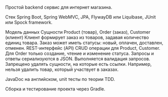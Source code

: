 Простой backend сервис для интернет магазина.

Стек
Spring Boot, Spring WebMVC, JPA, FlywayDB или Liquibase, JUnit или Spock framework.

Модель данных
Сущности Product (товар), Order (заказ), Customer (клиент)
Клиент формирует заказ из товаров, задавая количество единиц товара.
Заказ может иметь статусы: новый, оплачен, доставлен, отменен.
REST-интерфейс (API)
CRUD операции для Product, Customer. Для Order только создание, чтение и изменение статуса.
Запросы и ответы сериализуются в JSON. Выполняется валидация запросов.
Запрещено удалять сущности, на которые есть ссылки. Например, нельзя удалить товар, который
участвует в заказах.

JavaDoc на английском, unit тесты по теории TDD.

Сборка и тестирование проекта через Gradle.
